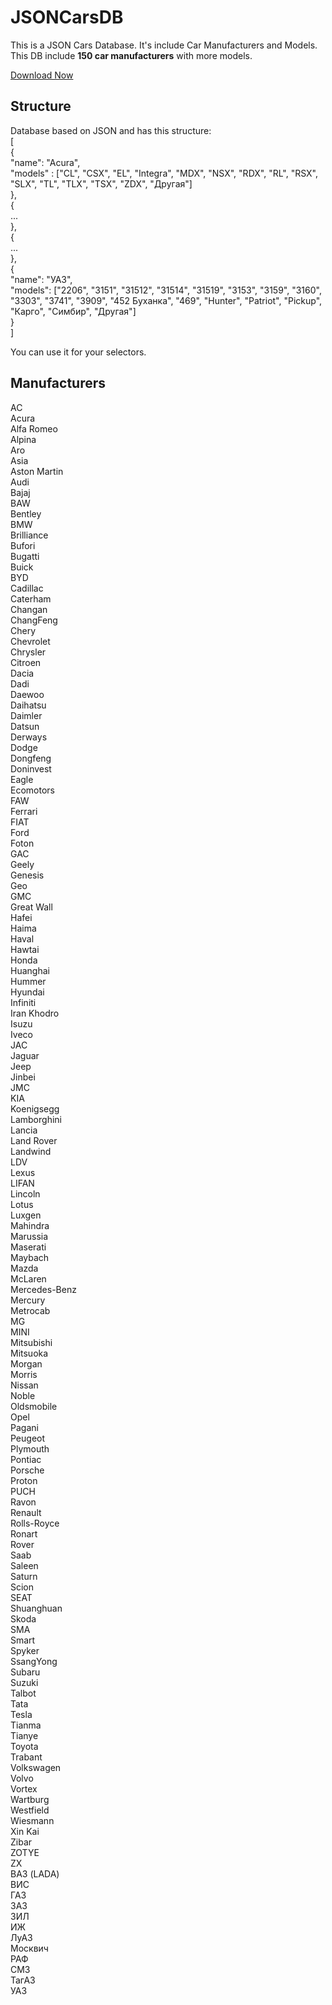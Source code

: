 # JSONCarsDB
This is a JSON Cars Database. It's include Car Manufacturers and Models.
This DB include <b>150 car manufacturers</b> with more models.

<a href="https://github.com/CodeBitsInteractive/JSONCarsDB/blob/master/carsdb.json">Download Now</a>

## Structure
Database based on JSON and has this structure:<br/>
[<br/>
  {<br/>
    "name": "Acura",<br/>
    "models" : ["CL", "CSX", "EL", "Integra", "MDX", "NSX", "RDX", "RL", "RSX", "SLX", "TL", "TLX", "TSX", "ZDX", "Другая"]<br/>
  },<br/>
  {<br/>
  ...<br/>
  },<br/>
  {<br/>
  ...<br/>
  },<br/>
  {<br/>
    "name": "УАЗ",<br/>
    "models": ["2206", "3151", "31512", "31514", "31519", "3153", "3159", "3160", "3303", "3741", "3909", "452 Буханка", "469", "Hunter", "Patriot", "Pickup", "Карго", "Симбир", "Другая"]<br/>
  }<br/>
]

You can use it for your selectors.

## Manufacturers
AC<br/>
Acura<br/>
Alfa Romeo<br/>
Alpina<br/>
Aro<br/>
Asia<br/>
Aston Martin<br/>
Audi<br/>
Bajaj<br/>
BAW<br/>
Bentley<br/>
BMW<br/>
Brilliance<br/>
Bufori<br/>
Bugatti<br/>
Buick<br/>
BYD<br/>
Cadillac<br/>
Caterham<br/>
Changan<br/>
ChangFeng<br/>
Chery<br/>
Chevrolet<br/>
Chrysler<br/>
Citroen<br/>
Dacia<br/>
Dadi<br/>
Daewoo<br/>
Daihatsu<br/>
Daimler<br/>
Datsun<br/>
Derways<br/>
Dodge<br/>
Dongfeng<br/>
Doninvest<br/>
Eagle<br/>
Ecomotors<br/>
FAW<br/>
Ferrari<br/>
FIAT<br/>
Ford<br/>
Foton<br/>
GAC<br/>
Geely<br/>
Genesis<br/>
Geo<br/>
GMC<br/>
Great Wall<br/>
Hafei<br/>
Haima<br/>
Haval<br/>
Hawtai<br/>
Honda<br/>
Huanghai<br/>
Hummer<br/>
Hyundai<br/>
Infiniti<br/>
Iran Khodro<br/>
Isuzu<br/>
Iveco<br/>
JAC<br/>
Jaguar<br/>
Jeep<br/>
Jinbei<br/>
JMC<br/>
KIA<br/>
Koenigsegg<br/>
Lamborghini<br/>
Lancia<br/>
Land Rover<br/>
Landwind<br/>
LDV<br/>
Lexus<br/>
LIFAN<br/>
Lincoln<br/>
Lotus<br/>
Luxgen<br/>
Mahindra<br/>
Marussia<br/>
Maserati<br/>
Maybach<br/>
Mazda<br/>
McLaren<br/>
Mercedes-Benz<br/>
Mercury<br/>
Metrocab<br/>
MG<br/>
MINI<br/>
Mitsubishi<br/>
Mitsuoka<br/>
Morgan<br/>
Morris<br/>
Nissan<br/>
Noble<br/>
Oldsmobile<br/>
Opel<br/>
Pagani<br/>
Peugeot<br/>
Plymouth<br/>
Pontiac<br/>
Porsche<br/>
Proton<br/>
PUCH<br/>
Ravon<br/>
Renault<br/>
Rolls-Royce<br/>
Ronart<br/>
Rover<br/>
Saab<br/>
Saleen<br/>
Saturn<br/>
Scion<br/>
SEAT<br/>
Shuanghuan<br/>
Skoda<br/>
SMA<br/>
Smart<br/>
Spyker<br/>
SsangYong<br/>
Subaru<br/>
Suzuki<br/>
Talbot<br/>
Tata<br/>
Tesla<br/>
Tianma<br/>
Tianye<br/>
Toyota<br/>
Trabant<br/>
Volkswagen<br/>
Volvo<br/>
Vortex<br/>
Wartburg<br/>
Westfield<br/>
Wiesmann<br/>
Xin Kai<br/>
Zibar<br/>
ZOTYE<br/>
ZX<br/>
ВАЗ (LADA)<br/>
ВИС<br/>
ГАЗ<br/>
ЗАЗ<br/>
ЗИЛ<br/>
ИЖ<br/>
ЛуАЗ<br/>
Москвич<br/>
РАФ<br/>
СМЗ<br/>
ТагАЗ<br/>
УАЗ<br/>
